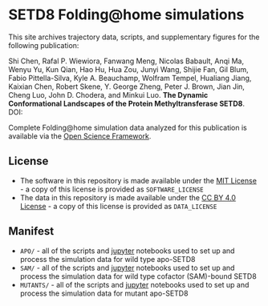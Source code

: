 # SETD8 Folding@home simulations

This site archives trajectory data, scripts, and supplementary figures for the following publication:

Shi Chen, Rafal P. Wiewiora, Fanwang Meng, Nicolas Babault, Anqi Ma, Wenyu Yu, Kun Qian, Hao Hu, Hua Zou, Junyi Wang, Shijie Fan, Gil Blum, Fabio Pittella-Silva, Kyle A. Beauchamp, Wolfram Tempel, Hualiang Jiang, Kaixian Chen, Robert Skene, Y. George Zheng, Peter J. Brown, Jian Jin, Cheng Luo, John D. Chodera, and Minkui Luo.
**The Dynamic Conformational Landscapes of the Protein Methyltransferase SETD8**.  
DOI: 

Complete Folding@home simulation data analyzed for this publication is available via the [Open Science Framework](https://osf.io/2h6p4/).

## License 
* The software in this repository is made available under the [MIT License](https://opensource.org/licenses/MIT) - a copy of this license is provided as `SOFTWARE_LICENSE`
* The data in this repository is made available under the [CC BY 4.0 License](https://creativecommons.org/licenses/by/4.0/) - a copy of this license is provided as `DATA_LICENSE`

## Manifest

* `APO/` - all of the scripts and [jupyter](http://jupyter.org/) notebooks used to set up and process the simulation data for wild type apo-SETD8
* `SAM/` - all of the scripts and [jupyter](http://jupyter.org/) notebooks used to set up and process the simulation data for wild type cofactor (SAM)-bound SETD8
* `MUTANTS/` - all of the scripts and [jupyter](http://jupyter.org/) notebooks used to set up and process the simulation data for mutant apo-SETD8

